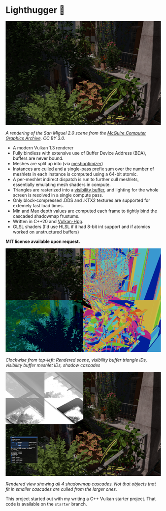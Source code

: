 # Lighthugger 🚀

![](readme/san_miguel_rendered.png)

_A rendering of the San Miguel 2.0 scene from the [McGuire Computer Graphics Archive](https://casual-effects.com/data/index.html). CC BY 3.0._

- A modern Vulkan 1.3 renderer
- Fully bindless with extensive use of Buffer Device Address (BDA), buffers are never bound.
- Meshes are split up into (via [meshoptimizer](https://github.com/zeux/meshoptimizer))
- Instances are culled and a single-pass prefix sum over the number of meshlets in each instance is computed using a 64-bit atomic.
- A per-meshlet indirect dispatch is run to further cull meshlets, essentially emulating mesh shaders in compute.
- Triangles are rasterized into a [visibility buffer](http://filmicworlds.com/blog/visibility-buffer-rendering-with-material-graphs/), and lighting for the whole screen is resolved in a single compute pass.
- Only block-compressed .DDS and .KTX2 textures are supported for extemely fast load times.
- Min and Max depth values are computed each frame to tightly bind the cascaded shadowmap frustums.
- Written in C++20 and [Vulkan-Hpp](https://github.com/KhronosGroup/Vulkan-Hpp).
- GLSL shaders (I'd use HLSL if it had 8-bit int support and if atomics worked on unstructured buffers)

**MIT license available upon request.**

![](readme/san_miguel_breakdown.png)

_Clockwise from top-left: Rendered scene, visibility buffer triangle IDs, visibility buffer meshlet IDs, shadow cascades_

![](readme/san_miguel_cascades.png)

_Rendered view showing all 4 shadowmap cascades. Not that objects that fit in smaller cascades are culled from the larger ones._

This project started out with my writing a C++ Vulkan starter project. That code is available on the `starter` branch.
